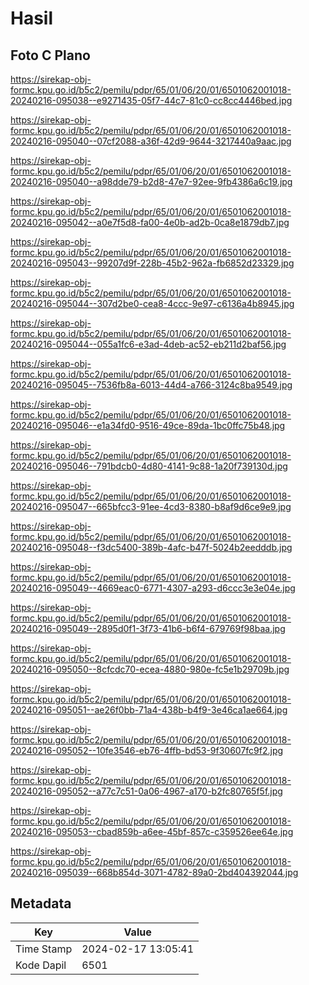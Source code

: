 # Hasil

## Foto C Plano

https://sirekap-obj-formc.kpu.go.id/b5c2/pemilu/pdpr/65/01/06/20/01/6501062001018-20240216-095038--e9271435-05f7-44c7-81c0-cc8cc4446bed.jpg

https://sirekap-obj-formc.kpu.go.id/b5c2/pemilu/pdpr/65/01/06/20/01/6501062001018-20240216-095040--07cf2088-a36f-42d9-9644-3217440a9aac.jpg

https://sirekap-obj-formc.kpu.go.id/b5c2/pemilu/pdpr/65/01/06/20/01/6501062001018-20240216-095040--a98dde79-b2d8-47e7-92ee-9fb4386a6c19.jpg

https://sirekap-obj-formc.kpu.go.id/b5c2/pemilu/pdpr/65/01/06/20/01/6501062001018-20240216-095042--a0e7f5d8-fa00-4e0b-ad2b-0ca8e1879db7.jpg

https://sirekap-obj-formc.kpu.go.id/b5c2/pemilu/pdpr/65/01/06/20/01/6501062001018-20240216-095043--99207d9f-228b-45b2-962a-fb6852d23329.jpg

https://sirekap-obj-formc.kpu.go.id/b5c2/pemilu/pdpr/65/01/06/20/01/6501062001018-20240216-095044--307d2be0-cea8-4ccc-9e97-c6136a4b8945.jpg

https://sirekap-obj-formc.kpu.go.id/b5c2/pemilu/pdpr/65/01/06/20/01/6501062001018-20240216-095044--055a1fc6-e3ad-4deb-ac52-eb211d2baf56.jpg

https://sirekap-obj-formc.kpu.go.id/b5c2/pemilu/pdpr/65/01/06/20/01/6501062001018-20240216-095045--7536fb8a-6013-44d4-a766-3124c8ba9549.jpg

https://sirekap-obj-formc.kpu.go.id/b5c2/pemilu/pdpr/65/01/06/20/01/6501062001018-20240216-095046--e1a34fd0-9516-49ce-89da-1bc0ffc75b48.jpg

https://sirekap-obj-formc.kpu.go.id/b5c2/pemilu/pdpr/65/01/06/20/01/6501062001018-20240216-095046--791bdcb0-4d80-4141-9c88-1a20f739130d.jpg

https://sirekap-obj-formc.kpu.go.id/b5c2/pemilu/pdpr/65/01/06/20/01/6501062001018-20240216-095047--665bfcc3-91ee-4cd3-8380-b8af9d6ce9e9.jpg

https://sirekap-obj-formc.kpu.go.id/b5c2/pemilu/pdpr/65/01/06/20/01/6501062001018-20240216-095048--f3dc5400-389b-4afc-b47f-5024b2eedddb.jpg

https://sirekap-obj-formc.kpu.go.id/b5c2/pemilu/pdpr/65/01/06/20/01/6501062001018-20240216-095049--4669eac0-6771-4307-a293-d6ccc3e3e04e.jpg

https://sirekap-obj-formc.kpu.go.id/b5c2/pemilu/pdpr/65/01/06/20/01/6501062001018-20240216-095049--2895d0f1-3f73-41b6-b6f4-679769f98baa.jpg

https://sirekap-obj-formc.kpu.go.id/b5c2/pemilu/pdpr/65/01/06/20/01/6501062001018-20240216-095050--8cfcdc70-ecea-4880-980e-fc5e1b29709b.jpg

https://sirekap-obj-formc.kpu.go.id/b5c2/pemilu/pdpr/65/01/06/20/01/6501062001018-20240216-095051--ae26f0bb-71a4-438b-b4f9-3e46ca1ae664.jpg

https://sirekap-obj-formc.kpu.go.id/b5c2/pemilu/pdpr/65/01/06/20/01/6501062001018-20240216-095052--10fe3546-eb76-4ffb-bd53-9f30607fc9f2.jpg

https://sirekap-obj-formc.kpu.go.id/b5c2/pemilu/pdpr/65/01/06/20/01/6501062001018-20240216-095052--a77c7c51-0a06-4967-a170-b2fc80765f5f.jpg

https://sirekap-obj-formc.kpu.go.id/b5c2/pemilu/pdpr/65/01/06/20/01/6501062001018-20240216-095053--cbad859b-a6ee-45bf-857c-c359526ee64e.jpg

https://sirekap-obj-formc.kpu.go.id/b5c2/pemilu/pdpr/65/01/06/20/01/6501062001018-20240216-095039--668b854d-3071-4782-89a0-2bd404392044.jpg


## Metadata

| Key        | Value               |
| ---------- | ------------------- |
| Time Stamp | 2024-02-17 13:05:41 |
| Kode Dapil | 6501                |



